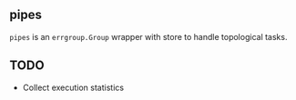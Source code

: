 ## pipes

`pipes` is an `errgroup.Group` wrapper with store to handle topological tasks.

## TODO

- Collect execution statistics